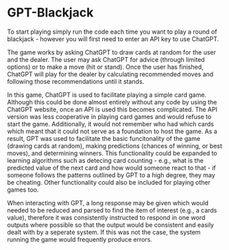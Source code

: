 # GPT-Blackjack
To start playing simply run the code each time you want to play a round of blackjack - however you will first need to enter an API key to use ChatGPT.

The game works by asking ChatGPT to draw cards at random for the user and the dealer. The user may ask ChatGPT for advice (through limited options) or to make a move (hit or stand).
Once the user has finished, ChatGPT will play for the dealer by calculating recommended moves and following those recommendations until it stands.

In this game, ChatGPT is used to facilitate playing a simple card game. Although this could be done almost entirely without any code by using the ChatGPT website, once an API is used this becomes complicated. The API version was less cooperative in playing card games and would refuse to start the game. 
Additionally, it would not remember who had which cards which meant that it could not serve as a foundation to host the game.
As a result, GPT was used to facilitate the basic funcitonality of the game (drawing cards at random), making predictions (chances of winning, or best moves), and determining winners.
This functionality could be expanded to learning algorithms such as detecing card counting - e.g., what is the predicted value of the next card and how would someone react to that - if someone follows the patterns outlined by GPT to a high degree, they may be cheating.
Other functionality could also be included for playing other games too.

When interacting with GPT, a long response may be given which would needed to be reduced and parsed to find the item of interest (e.g., a cards value), therefore it was consistently instructed to respond in one word outputs where possible so that the output would be consistent and easily dealt with by a seperate system.
If this was not the case, the system running the game would frequently produce errors.

